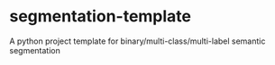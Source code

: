 # segmentation-template
A python project template for binary/multi-class/multi-label semantic segmentation

